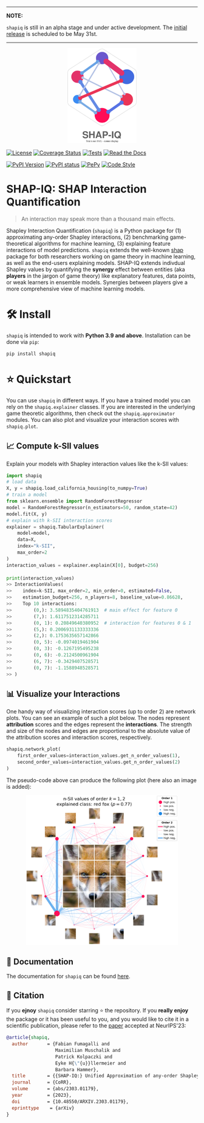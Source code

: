 
---
**NOTE:**

`shapiq` is still in an alpha stage and under active development. The [initial release](https://github.com/mmschlk/shapiq/milestone/1) is scheduled to be May 31st.

---

<p align="center">
  <img height="250px" src="docs/source/_static/logo_shapiq_light.svg" alt="shapiq_logo"/>
</p>

[![License](https://img.shields.io/badge/License-MIT-brightgreen.svg)](https://opensource.org/licenses/MIT)
[![Coverage Status](https://coveralls.io/repos/github/mmschlk/shapiq/badge.svg?branch=main)](https://coveralls.io/github/mmschlk/shapiq?branch=main)
[![Tests](https://github.com/mmschlk/shapiq/actions/workflows/unit-tests.yml/badge.svg)](https://github.com/mmschlk/shapiq/actions/workflows/unit-tests.yml)
[![Read the Docs](https://readthedocs.org/projects/shapiq/badge/?version=latest)](https://shapiq.readthedocs.io/en/latest/?badge=latest)

[![PyPI Version](https://img.shields.io/pypi/pyversions/shapiq.svg)](https://pypi.org/project/shapiq)
[![PyPI status](https://img.shields.io/pypi/status/shapiq.svg?color=blue)](https://pypi.org/project/shapiq)
[![PePy](https://static.pepy.tech/badge/shapiq?style=flat-square)](https://pepy.tech/project/shapiq)
[![Code Style](https://img.shields.io/badge/code%20style-black-000000.svg)](https://github.com/psf/black)

# SHAP-IQ: SHAP Interaction Quantification
> An interaction may speak more than a thousand main effects.

Shapley Interaction Quantification (`shapiq`) is a Python package for (1) approximating any-order Shapley interactions, (2) benchmarking game-theoretical algorithms for machine learning, (3) explaining feature interactions of model predictions. `shapiq` extends the well-known [shap](https://github.com/shap/shap) package for both researchers working on game theory in machine learning, as well as the end-users explaining models. SHAP-IQ extends indivdual Shapley values by quantifying the **synergy** effect between entities (aka **players** in the jargon of game theory) like explanatory features, data points, or weak learners in ensemble models. Synergies between players give a more comprehensive view of machine learning models.

# 🛠️ Install
`shapiq` is intended to work with **Python 3.9 and above**. Installation can be done via `pip`:

```sh
pip install shapiq
```

# ⭐ Quickstart
You can use `shapiq` in different ways. If you have a trained model you can rely on the `shapiq.explainer` classes.
If you are interested in the underlying game theoretic algorithms, then check out the `shapiq.approximator` modules.
You can also plot and visualize your interaction scores with `shapiq.plot`.

## 📈 Compute k-SII values

Explain your models with Shapley interaction values like the k-SII values:

```python
import shapiq
# load data
X, y = shapiq.load_california_housing(to_numpy=True)
# train a model
from sklearn.ensemble import RandomForestRegressor
model = RandomForestRegressor(n_estimators=50, random_state=42)
model.fit(X, y)
# explain with k-SII interaction scores
explainer = shapiq.TabularExplainer(
    model=model,
    data=X,
    index="k-SII",
    max_order=2
)
interaction_values = explainer.explain(X[0], budget=256)

print(interaction_values)
>> InteractionValues(
>>    index=k-SII, max_order=2, min_order=0, estimated=False, 
>>    estimation_budget=256, n_players=8, baseline_value=0.86628,
>>    Top 10 interactions:
>>        (0,): 3.5894835404761913  # main effect for feature 0
>>        (7,): 1.6117512314285711
>>        (0, 1): 0.20849640380952  # interaction for features 0 & 1
>>        (5,): 0.2006931133333336
>>        (2,): 0.1753635657142866
>>        (0, 5): -0.0974019461904
>>        (0, 3): -0.1267195495238
>>        (0, 6): -0.2124500961904
>>        (6, 7): -0.3429407528571
>>        (0, 7): -1.1588948528571
>> )
```

## 📊 Visualize your Interactions

One handy way of visualizing interaction scores (up to order 2) are network plots.
You can see an example of such a plot below.
The nodes represent **attribution** scores and the edges represent the **interactions**.
The strength and size of the nodes and edges are proportional to the absolute value of the
attribution scores and interaction scores, respectively.

```python
shapiq.network_plot(
    first_order_values=interaction_values.get_n_order_values(1),
    second_order_values=interaction_values.get_n_order_values(2)
)
```

The pseudo-code above can produce the following plot (here also an image is added):

<p align="center">
  <img width="400px" src="docs/source/_static/network_example.png" alt="network_plot_example">
</p>

## 📖 Documentation
The documentation for ``shapiq`` can be found [here](https://shapiq.readthedocs.io/en/latest/).

## 💬 Citation

If you **ejnoy** `shapiq` consider starring ⭐ the repository. If you **really enjoy** the package or it has been useful to you, and you would like to cite it in a scientific publication, please refer to the [paper](https://openreview.net/forum?id=IEMLNF4gK4) accepted at NeurIPS'23:

```bibtex
@article{shapiq,
  author       = {Fabian Fumagalli and
                  Maximilian Muschalik and
                  Patrick Kolpaczki and
                  Eyke H{\"{u}}llermeier and
                  Barbara Hammer},
  title        = {{SHAP-IQ:} Unified Approximation of any-order Shapley Interactions},
  journal      = {CoRR},
  volume       = {abs/2303.01179},
  year         = {2023},
  doi          = {10.48550/ARXIV.2303.01179},
  eprinttype    = {arXiv}
}
```
